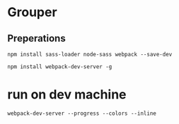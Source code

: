 # Grouper


## Preperations

```npm install sass-loader node-sass webpack --save-dev```

```npm install webpack-dev-server -g```

# run on dev machine
```webpack-dev-server --progress --colors --inline```
